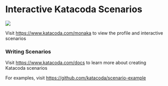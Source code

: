 # Interactive Katacoda Scenarios

[![](http://shields.katacoda.com/katacoda/monaka/count.svg)](https://www.katacoda.com/monaka "Get your profile on Katacoda.com")

Visit https://www.katacoda.com/monaka to view the profile and interactive scenarios

### Writing Scenarios
Visit https://www.katacoda.com/docs to learn more about creating Katacoda scenarios

For examples, visit https://github.com/katacoda/scenario-example
